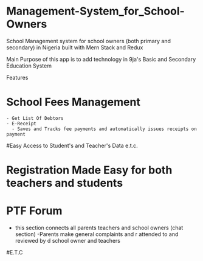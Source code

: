 # Management-System_for_School-Owners
School Management system for school owners (both primary and secondary) in Nigeria built with Mern Stack and Redux


Main Purpose of this app is to add technology in 9ja's Basic and Secondary Education System

Features
# School Fees Management
    - Get List Of Debtors
    - E-Receipt 
      - Saves and Tracks fee payments and automatically issues receipts on payment
#Easy Access to Student's and Teacher's Data e.t.c.
# Registration Made Easy for both teachers and students
# PTF Forum 
  - this section connects all parents teachers and school owners (chat section) 
    -Parents make general complaints and r attended to and reviewed by d school owner and teachers
    
#E.T.C
